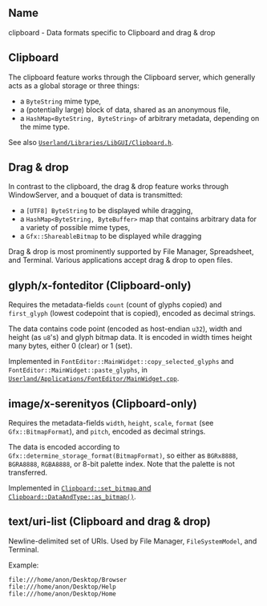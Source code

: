 ## Name

clipboard - Data formats specific to Clipboard and drag & drop

## Clipboard

The clipboard feature works through the Clipboard server, which generally acts as a global storage or three things:

-   a `ByteString` mime type,
-   a (potentially large) block of data, shared as an anonymous file,
-   a `HashMap<ByteString, ByteString>` of arbitrary metadata, depending on the mime type.

See also [`Userland/Libraries/LibGUI/Clipboard.h`](../../../../../Userland/Libraries/LibGUI/Clipboard.h).

## Drag & drop

In contrast to the clipboard, the drag & drop feature works through WindowServer, and a bouquet of data is transmitted:

-   a `[UTF8] ByteString` to be displayed while dragging,
-   a `HashMap<ByteString, ByteBuffer>` map that contains arbitrary data for a variety of possible mime types,
-   a `Gfx::ShareableBitmap` to be displayed while dragging

Drag & drop is most prominently supported by File Manager, Spreadsheet, and Terminal.
Various applications accept drag & drop to open files.

## glyph/x-fonteditor (Clipboard-only)

Requires the metadata-fields `count` (count of glyphs copied) and `first_glyph` (lowest codepoint that is copied), encoded as decimal strings.

The data contains code point (encoded as host-endian `u32`), width and height (as `u8`'s) and glyph bitmap data. It is encoded in width times height many bytes, either 0 (clear) or 1 (set).

Implemented in `FontEditor::MainWidget::copy_selected_glyphs` and `FontEditor::MainWidget::paste_glyphs`, in [`Userland/Applications/FontEditor/MainWidget.cpp`](../../../../../Userland/Applications/FontEditor/MainWidget.cpp).

## image/x-serenityos (Clipboard-only)

Requires the metadata-fields `width`, `height`, `scale`, `format` (see `Gfx::BitmapFormat`), and `pitch`, encoded as decimal strings.

The data is encoded according to `Gfx::determine_storage_format(BitmapFormat)`, so either as
`BGRx8888`, `BGRA8888`, `RGBA8888`, or 8-bit palette index. Note that the palette is not transferred.

Implemented in [`Clipboard::set_bitmap` and `Clipboard::DataAndType::as_bitmap()`](../../../../../Userland/Libraries/LibGUI/Clipboard.cpp).

## text/uri-list (Clipboard and drag & drop)

Newline-delimited set of URIs. Used by File Manager, `FileSystemModel`, and Terminal.

Example:

```
file:///home/anon/Desktop/Browser
file:///home/anon/Desktop/Help
file:///home/anon/Desktop/Home
```
